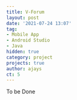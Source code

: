 ```yaml
---
title: V-Forum
layout: post
date: '2021-07-24 13:07'
tag:
- Mobile App
- Android Studio
- Java
hidden: true
category: project
projects: true
author: ajays
ct: 5
---
```


To be Done

